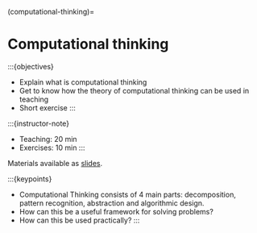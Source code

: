 (computational-thinking)=

# Computational thinking


:::{objectives}
- Explain what is computational thinking
- Get to know how the theory of computational thinking can be used in teaching
- Short exercise
:::

:::{instructor-note}
- Teaching: 20 min
- Exercises: 10 min
:::


Materials available as [slides](https://docs.google.com/presentation/d/17q1eL8xW1bYCqN3vChVWVv0p74ewv8lLLL9mF0ezqxo/edit?usp=sharing).


:::{keypoints}
- Computational Thinking consists of 4 main parts: decomposition, pattern recognition, abstraction and algorithmic design.
- How can this be a useful framework for solving problems?
- How can this be used practically?
:::
